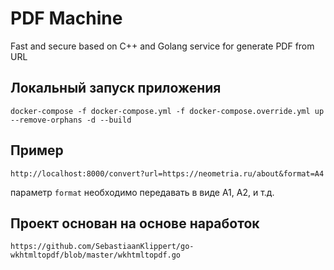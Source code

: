 # PDF Machine
Fast and secure based on C++ and Golang service for generate PDF from URL

## Локальный запуск приложения

```shell
docker-compose -f docker-compose.yml -f docker-compose.override.yml up --remove-orphans -d --build
```

## Пример

```shell
http://localhost:8000/convert?url=https://neometria.ru/about&format=A4
```

параметр ```format``` необходимо передавать в виде A1, A2, и т.д.

## Проект основан на основе наработок
```https://github.com/SebastiaanKlippert/go-wkhtmltopdf/blob/master/wkhtmltopdf.go```
